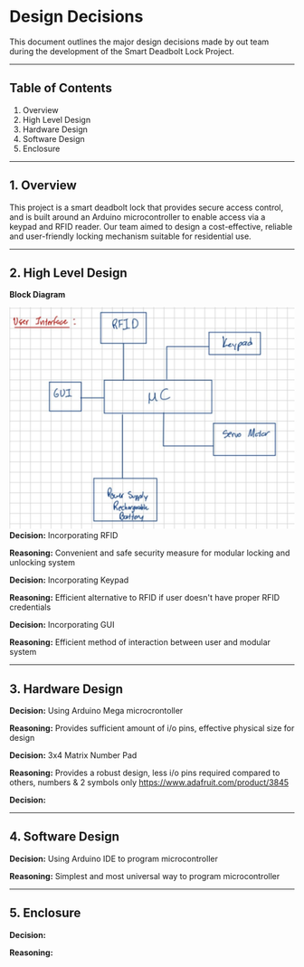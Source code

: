# Design Decisions

This document outlines the major design decisions made by out team during the development of the Smart Deadbolt Lock Project.

---

## Table of Contents
1. Overview
2. High Level Design
3. Hardware Design
4. Software Design
5. Enclosure

---

## 1. Overview
This project is a smart deadbolt lock that provides secure access control, and is built around an Arduino microcontroller to enable access via a keypad and RFID reader. Our team aimed to design a cost-effective, reliable and user-friendly locking mechanism suitable for residential use.

---

## 2. High Level Design

**Block Diagram**

![Block Diagram](./docs/block_diagram.jpeg)
**Decision:** Incorporating RFID 

**Reasoning:** Convenient and safe security measure for modular locking and unlocking system

**Decision:** Incorporating Keypad

**Reasoning:** Efficient alternative to RFID if user doesn't have proper RFID credentials

**Decision:** Incorporating GUI

**Reasoning:** Efficient method of interaction between user and modular system

---

## 3. Hardware Design

**Decision:** Using Arduino Mega microcrontoller

**Reasoning:** Provides sufficient amount of i/o pins, effective physical size for design

**Decision:** 3x4 Matrix Number Pad

**Reasoning:** Provides a robust design, less i/o pins required compared to others, numbers & 2 symbols only https://www.adafruit.com/product/3845


**Decision:** 

---

## 4. Software Design

**Decision:** Using Arduino IDE to program microcontroller

**Reasoning:** Simplest and most universal way to program microcontroller


---

## 5. Enclosure 

**Decision:**

**Reasoning:**



